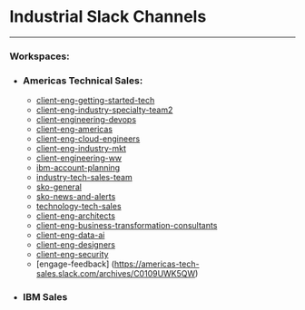 # Industrial Slack Channels
---
### Workspaces:
- ### Americas Technical Sales:
    - [client-eng-getting-started-tech](https://americas-tech-sales.slack.com/archives/C02HDJ8UD7V)
    - [client-eng-industry-specialty-team2](https://americas-tech-sales.slack.com/archives/C02T91YU560)
    - [client-engineering-devops](https://americas-tech-sales.slack.com/archives/C023WC39GUQ)
    - [client-eng-americas](https://americas-tech-sales.slack.com/archives/C01N8RTE81F)
    - [client-eng-cloud-engineers](https://americas-tech-sales.slack.com/archives/C01MZM3AS8L)
    - [client-eng-industry-mkt](https://americas-tech-sales.slack.com/archives/C02TCP8CYNQ)
    - [client-engineering-ww](https://americas-tech-sales.slack.com/archives/C01N27F6AJC)
    - [ibm-account-planning](https://americas-tech-sales.slack.com/archives/C02QF89D623)
    - [industry-tech-sales-team](https://americas-tech-sales.slack.com/archives/C02U2K06R33)
    - [sko-general](https://americas-tech-sales.slack.com/archives/C01EB63CJBC)
    - [sko-news-and-alerts](https://americas-tech-sales.slack.com/archives/C01K16LNB8F)
    - [technology-tech-sales](https://americas-tech-sales.slack.com/archives/CT7T3KU48)
    - [client-eng-architects](https://americas-tech-sales.slack.com/archives/C01MLJTAC14)
    - [client-eng-business-transformation-consultants](https://americas-tech-sales.slack.com/archives/C01PS20AJC8)
    - [client-eng-data-ai](https://americas-tech-sales.slack.com/archives/C01MCR4JW87)
    - [client-eng-designers](https://americas-tech-sales.slack.com/archives/C01MH7E5BFC)
    - [client-eng-security](https://americas-tech-sales.slack.com/archives/C0219JQAD24)
    - [engage-feedback] (https://americas-tech-sales.slack.com/archives/C0109UWK5QW)
- ### IBM Sales
    
